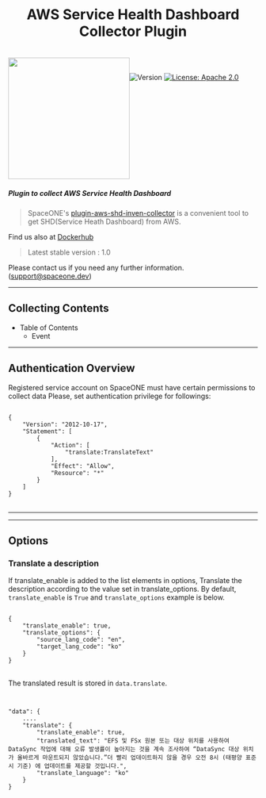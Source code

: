 <h1 align="center">AWS Service Health Dashboard Collector Plugin</h1>  

<br/>  
<div align="center" style="display:flex;">  
  <img width="245" src="https://spaceone-custom-assets.s3.ap-northeast-2.amazonaws.com/console-assets/icons/aws-cloudservice.svg">
  <p> 
    <br>
    <img alt="Version"  src="https://img.shields.io/badge/version-1.0-blue.svg?cacheSeconds=2592000"  />    
    <a href="https://www.apache.org/licenses/LICENSE-2.0"  target="_blank"><img alt="License: Apache 2.0"  src="https://img.shields.io/badge/License-Apache 2.0-yellow.svg" /></a> 
  </p> 
</div>   

##### Plugin to collect AWS Service Health Dashboard 

> SpaceONE's [plugin-aws-shd-inven-collector](https://github.com/spaceone-dev/plugin-aws-shd-inven-collector) is a convenient tool to get SHD(Service Heath Dashboard) from AWS.


Find us also at [Dockerhub](https://hub.docker.com/repository/docker/spaceone/aws-shd-inven-collector)
> Latest stable version : 1.0

Please contact us if you need any further information. (<support@spaceone.dev>)

---

## Collecting Contents

* Table of Contents
    * Event


---

## Authentication Overview

Registered service account on SpaceONE must have certain permissions to collect data Please, set
authentication privilege for followings:

<pre>
<code>
{
    "Version": "2012-10-17",
    "Statement": [
        {
            "Action": [
                "translate:TranslateText"
            ],
            "Effect": "Allow",
            "Resource": "*"
        }
    ]
}
</code>
</pre>


---

---
## Options

### Translate a description

If translate_enable is added to the list elements in options, Translate the description according to the value set in translate_options.
By default, `translate_enable` is `True` and `translate_options` example is below.

<pre>
<code>
{
    "translate_enable": true,
    "translate_options": {
        "source_lang_code": "en",
        "target_lang_code": "ko"
    } 
}
</code>
</pre>

The translated result is stored in `data.translate`.

<pre>
<code>

"data": {
    ....
    "translate": {
        "translate_enable": true,
        "translated_text": "EFS 및 FSx 원본 또는 대상 위치를 사용하여 DataSync 작업에 대해 오류 발생률이 높아지는 것을 계속 조사하여 “DataSync 대상 위치가 올바르게 마운트되지 않았습니다.”더 빨리 업데이트하지 않을 경우 오전 8시 (태평양 표준시 기준) 에 업데이트를 제공할 것입니다.",
        "translate_language": "ko"
    }
}
</code>
</pre>
